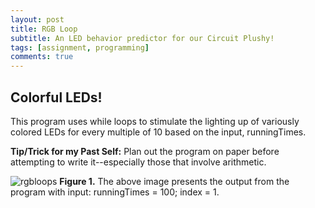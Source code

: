```yaml
---
layout: post
title: RGB Loop
subtitle: An LED behavior predictor for our Circuit Plushy!
tags: [assignment, programming]
comments: true
---
```


## **Colorful LEDs!**
This program uses while loops to stimulate the lighting up of variously colored LEDs for every multiple of 10 based on the input, runningTimes.

**Tip/Trick for my Past Self:** Plan out the program on paper before attempting to write it--especially those that involve arithmetic.

![rgbloops](https://amylam7.github.io/img/rgbloops.png)
**Figure 1.** The above image presents the output from the program with input: runningTimes = 100; index = 1.
